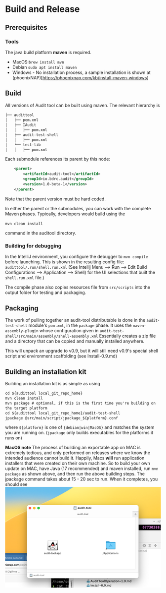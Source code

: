 # Build and Release
## Prerequisites
### Tools
The java build platform **maven** is required. 
- MacOS:`brew install mvn`
- Debian `sudo apt install maven`
- Windows - No installation process, a sample installation is shown at (phoenixNAP)[https://phoenixnap.com/kb/install-maven-windows]
## Build
All versions of Audit tool can be built using maven. The relevant hierarchy is 

```
├── audittool
│   ├── pom.xml
│   ├── IAudit
│   │   ├── pom.xml
│   ├── audit-test-shell
│   │   ├── pom.xml
│   └── test-lib
│   │   ├── pom.xml
```

Each submodule references its parent by this node:
```xml
    <parent>
        <artifactId>audit-tool</artifactId>
        <groupId>io.bdrc.audit</groupId>
        <version>1.0-beta-1</version>
    </parent>
```

Note that the parent version must be hard coded.

In either the parent or the submodules, you can work with the complete Maven phases. Typically, 
developers would build using the

`mvn clean install` 

command in the auditool directory.

### Building for debugging
In the IntelliJ environment, you configure the debugger to `mvn compile` before launching.
This is shown in the resulting config file: `audittool/.run/shell.run.xml`
(See Intellij Menu --> Run --> Edit Build Configurations --> Application --> Shell) for the UI selections that built
the `shell.run.xml` file.)

The compile phase also copies resources file from `src/scripts` into the output folder for testing and packaging.

## Packaging
The work of pulling together an audit-tool distributable is done in the `audit-test-shell` module's `pom.xml`, in 
the `package` phase. It uses the `maven-assembly-plugin` whose configuration given in
`audit-test-shell/src/main/assembly/shell-assembly.xml`
Essentially creates a zip file and a directory that can be copied and manually installed
anywhere.

This will unpack an upgrade to v0.9, but it will still need v0.9's special shell script and environment
scaffolding (see Install-0.9.md) 

## Building an installation kit
Building an installation kit is as simple as using 

```shell
cd ${audittool local_git_repo_home}
mvn clean install
mvn package # optional, if this is the first time you're building on the target platform
cd ${audittool local_git_repo_home}/audit-test-shell
jpackage @src/main/script/jpackage_${platform}.conf
```

where `${platform}` is one of `{debian|win|MacOS}` and matches the system you are running on.
(`jpackage` only builds executables for the platforms it runs on)

**MacOS note**
The process of building an exportable app on MAC is extremely tedious, and only performed on releases where we 
know the intended audience cannot build it.  Happily, Macs **will** run application installers that were created 
on their own machine. So to build your own update on MAC, have Java (17 recommended) and maven installed, run `mvn package`
as shown above, and then run the above building steps. The jpackage command takes about 15 - 20 sec to run. When it completes,
you should see ![the_audit_tool install dialog](.BUILDING_images/jpackage_success.png)
